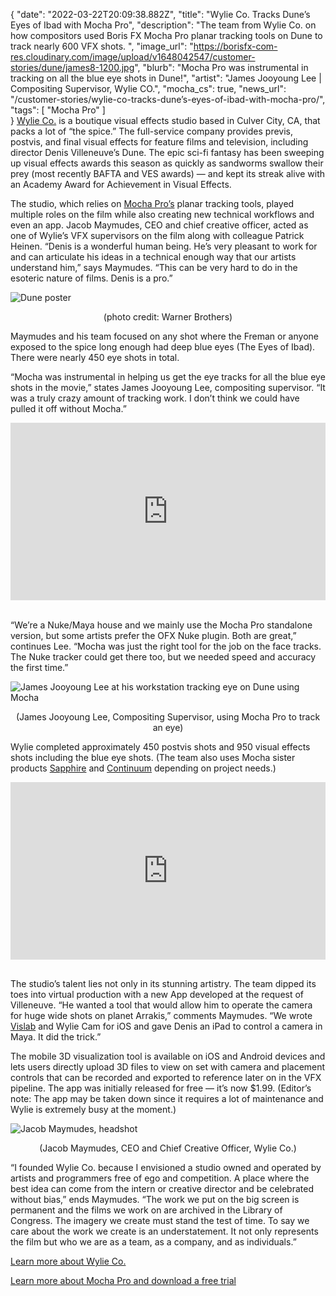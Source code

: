 {
"date": "2022-03-22T20:09:38.882Z",
  "title": "Wylie Co. Tracks Dune’s Eyes of Ibad with Mocha Pro",
  "description": "The team from Wylie Co. on how compositors used Boris FX Mocha Pro planar tracking tools on Dune to track nearly 600 VFX shots. ",
  "image_url": "https://borisfx-com-res.cloudinary.com/image/upload/v1648042547/customer-stories/dune/james8-1200.jpg",
  "blurb": "Mocha Pro was instrumental in tracking on all the blue eye shots in Dune!",
  "artist": "James Jooyoung Lee | Compositing Supervisor, Wylie CO.",
  "mocha_cs": true,
  "news_url": "/customer-stories/wylie-co-tracks-dune’s-eyes-of-ibad-with-mocha-pro/",
  "tags": [
    "Mocha Pro"
  ]  
}
<a href="https://wylie.co/" target="_blank">Wylie Co.</a> is a boutique visual effects studio based in Culver City, CA, that packs a lot of “the spice.” The full-service company provides previs, postvis, and final visual effects for feature films and television, including director Denis Villeneuve’s Dune. The epic sci-fi fantasy has been sweeping up visual effects awards this season as quickly as sandworms swallow their prey (most recently BAFTA and VES awards) — and kept its streak alive with an Academy Award for Achievement in Visual Effects.

The studio, which relies on <a href="https://borisfx.com/products/mocha-pro/?collection=mocha-pro&product=mocha-pro" target="_blank">Mocha Pro’s</a> planar tracking tools, played multiple roles on the film while also creating new technical workflows and even an app. Jacob Maymudes, CEO and chief creative officer, acted as one of Wylie’s VFX supervisors on the film along with colleague Patrick Heinen. “Denis is a wonderful human being. He’s very pleasant to work for and can articulate his ideas in a technical enough way that our artists understand him,” says Maymudes. “This can be very hard to do in the esoteric nature of films. Denis is a pro.” 

![Dune poster](https://borisfx-com-res.cloudinary.com/image/upload/v1647980655/customer-stories/dune/dune.jpg "Dune")

<p style="text-align:center">(photo credit: Warner Brothers)</p>

Maymudes and his team focused on any shot where the Freman or anyone exposed to the spice long enough had deep blue eyes (The Eyes of Ibad). There were nearly 450 eye shots in total. 

“Mocha was instrumental in helping us get the eye tracks for all the blue eye shots in the movie,” states James Jooyoung Lee, compositing supervisor. “It was a truly crazy amount of tracking work. I don’t think we could have pulled it off without Mocha.”

<div style="padding:56.25% 0 0 0;position:relative;"><iframe src="https://player.vimeo.com/video/689890121?h=483aeada7a&title=0&byline=0&portrait=0" style="position:absolute;top:0;left:0;width:100%;height:100%;" frameborder="0" allow="autoplay; fullscreen; picture-in-picture" allowfullscreen></iframe></div><script src="https://player.vimeo.com/api/player.js"></script>

<br>

“We’re a Nuke/Maya house and we mainly use the Mocha Pro standalone version, but some artists prefer the OFX Nuke plugin. Both are great,” continues Lee. “Mocha was just the right tool for the job on the face tracks. The Nuke tracker could get there too, but we needed speed and accuracy the first time.” 

![James Jooyoung Lee at his workstation tracking eye on Dune using Mocha](https://borisfx-com-res.cloudinary.com/image/upload/v1648042547/customer-stories/dune/james8-1200.jpg "James Jooyoung Lee")

<p style="text-align:center">(James Jooyoung Lee, Compositing Supervisor, using Mocha Pro to track an eye)</p>

Wylie completed approximately 450 postvis shots and 950 visual effects shots including the blue eye shots. (The team also uses Mocha sister products <a href="https://borisfx.com/products/sapphire/?collection=sapphire&product=sapphire" target="_blank">Sapphire</a> and <a href="https://borisfx.com/products/continuum/?collection=continuum&product=continuumContinuum" target="blank">Continuum</a> depending on project needs.)

<div style="padding:56.25% 0 0 0;position:relative;"><iframe src="https://player.vimeo.com/video/690709289?h=499b903acc&title=0&byline=0&portrait=0" style="position:absolute;top:0;left:0;width:100%;height:100%;" frameborder="0" allow="autoplay; fullscreen; picture-in-picture" allowfullscreen></iframe></div><script src="https://player.vimeo.com/api/player.js"></script>
<br>

The studio’s talent lies not only in its stunning artistry. The team dipped its toes into virtual production with a new App developed at the request of Villeneuve. “He wanted a tool that would allow him to operate the camera for huge wide shots on planet Arrakis,” comments Maymudes. “We wrote <a href="https://apps.apple.com/us/developer/jacob-maymudes/id1500503953" target="blank">Vislab</a> and Wylie Cam for iOS and gave Denis an iPad to control a camera in Maya. It did the trick.” 

The mobile 3D visualization tool is available on iOS and Android devices and lets users directly upload 3D files to view on set with camera and placement controls that can be recorded and exported to reference later on in the VFX pipeline. The app was initially released for free — it’s now $1.99. (Editor’s note: The app may be taken down since it requires a lot of maintenance and Wylie is extremely busy at the moment.)

![Jacob Maymudes, headshot](https://borisfx-com-res.cloudinary.com/image/upload/v1647980654/customer-stories/dune/jacob-720.jpg "Jacob Maymudes")

<p style="text-align:center">(Jacob Maymudes, CEO and Chief Creative Officer, Wylie Co.)</p>

“I founded Wylie Co. because I envisioned a studio owned and operated by artists and programmers free of ego and competition. A place where the best idea can come from the intern or creative director and be celebrated without bias,” ends Maymudes. “The work we put on the big screen is permanent and the films we work on are archived in the Library of Congress. The imagery we create must stand the test of time. To say we care about the work we create is an understatement. It not only represents the film but who we are as a team, as a company, and as individuals.”

<a href="https://wylie.co/" target="_blank">Learn more about Wylie Co.</a>

<a href="https://borisfx.com/products/mocha-pro/?collection=mocha-pro&product=mocha-pro" target="_blank">Learn more about Mocha Pro and download a free trial</a>